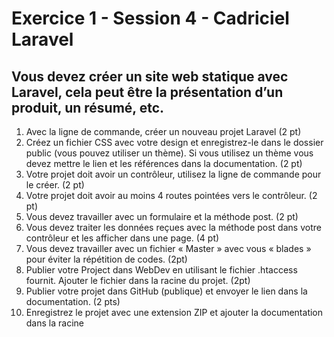 # Exercice 1 - Session 4 - Cadriciel Laravel
## Vous devez créer un site web statique avec Laravel, cela peut être la présentation d’un produit, un résumé, etc.
1. Avec la ligne de commande, créer un nouveau projet Laravel (2 pt)
2. Créez un fichier CSS avec votre design et enregistrez-le dans le dossier public
(vous pouvez utiliser un thème). Si vous utilisez un thème vous devez mettre
le lien et les références dans la documentation. (2 pt)
3. Votre projet doit avoir un contrôleur, utilisez la ligne de commande pour le
créer. (2 pt)
4. Votre projet doit avoir au moins 4 routes pointées vers le contrôleur. (2 pt)
5. Vous devez travailler avec un formulaire et la méthode post. (2 pt)
6. Vous devez traiter les données reçues avec la méthode post dans votre
contrôleur et les afficher dans une page. (4 pt)
7. Vous devez travailler avec un fichier « Master » avec vous « blades » pour
éviter la répétition de codes. (2pt)
8. Publier votre Project dans WebDev en utilisant le fichier .htaccess fournit.
Ajouter le fichier dans la racine du projet. (2pt)
9. Publier votre projet dans GitHub (publique) et envoyer le lien dans la
documentation. (2 pts)
10. Enregistrez le projet avec une extension ZIP et ajouter la documentation dans
la racine